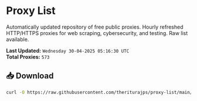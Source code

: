 # Proxy List

Automatically updated repository of free public proxies. Hourly refreshed HTTP/HTTPS proxies for web scraping, cybersecurity, and testing. Raw list available.

**Last Updated:** `Wednesday 30-04-2025 05:16:30 UTC`  
**Total Proxies:** `573`

## 📥 Download
```bash
curl -O https://raw.githubusercontent.com/theriturajps/proxy-list/main/proxies.txt
